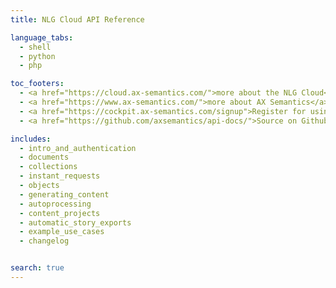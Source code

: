```yaml
---
title: NLG Cloud API Reference

language_tabs:
  - shell
  - python
  - php

toc_footers:
  - <a href="https://cloud.ax-semantics.com/">more about the NLG Cloud</a>
  - <a href="https://www.ax-semantics.com/">more about AX Semantics</a>
  - <a href="https://cockpit.ax-semantics.com/signup">Register for using our NLG Software </a>
  - <a href="https://github.com/axsemantics/api-docs/">Source on Github</a>

includes:
  - intro_and_authentication
  - documents
  - collections
  - instant_requests
  - objects
  - generating_content
  - autoprocessing
  - content_projects
  - automatic_story_exports
  - example_use_cases
  - changelog


search: true
---
```

